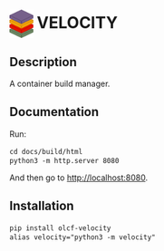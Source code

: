 <h1><img align="center" height="50" src="misc/artwork/icon.drawio.png"> VELOCITY</h1>

## Description
A container build manager.

## Documentation
Run:
```commandline
cd docs/build/html
python3 -m http.server 8080
```
And then go to <http://localhost:8080>.

## Installation
``` commandline
pip install olcf-velocity
alias velocity="python3 -m velocity"
```
